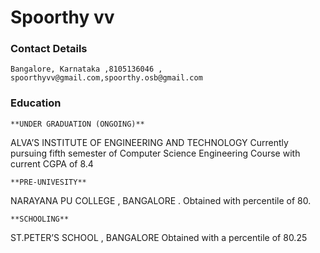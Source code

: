 # Spoorthy vv 




### Contact Details  

    Bangalore, Karnataka ,8105136046 , spoorthyvv@gmail.com,spoorthy.osb@gmail.com
### Education

    **UNDER GRADUATION (ONGOING)** 

ALVA’S INSTITUTE OF ENGINEERING AND TECHNOLOGY Currently pursuing fifth semester of Computer Science Engineering Course with current CGPA of 8.4
				
				
    **PRE-UNIVESITY**   
     
NARAYANA PU COLLEGE , BANGALORE . Obtained with percentile of 80.
         
    **SCHOOLING** 
   
ST.PETER’S SCHOOL , BANGALORE Obtained with a percentile of 80.25

		
		

 
                                                           

 

